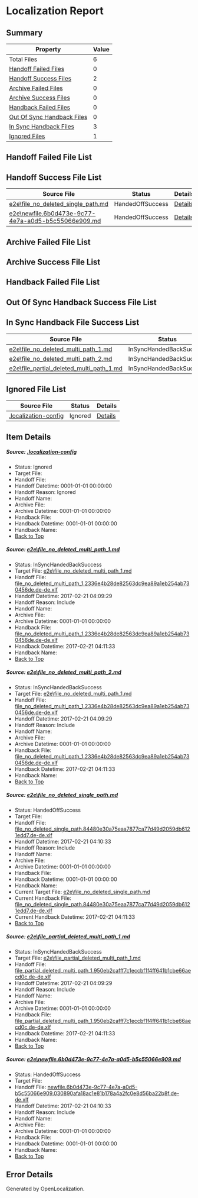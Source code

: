 # <a name='report-top'></a> Localization Report

## Summary
 Property | Value 
 -------- | ----- 
 Total Files | 6
[ Handoff Failed Files ](#handoff-failed-list)| 0
[ Handoff Success Files ](#handoff-success-list)| 2
[ Archive Failed Files ](#archive-failed-list)| 0
[ Archive Success Files ](#archive-success-list)| 0
[ Handback Failed Files ](#handback-failed-list)| 0
[ Out Of Sync Handback Files ](#outofsync-handback-success-list)| 0
[ In Sync Handback Files ](#insync-handback-success-list)| 3
[ Ignored Files ](#ignored-list)| 1

## <a name='handoff-failed-list'></a> Handoff Failed File List

## <a name='handoff-success-list'></a> Handoff Success File List
 Source File | Status | Details 
 ----------- | ------ | ------- 
 [e2e\file_no_deleted_single_path.md](https://github.com/OpenLocalizationTestOrg/ol-test4/blob/f0be603bd677dd76cd928172e08d9a747c1597f3/e2e/file_no_deleted_single_path.md) | HandedOffSuccess | [Details](#bbe30da1dd3cbc390674bf7b5bf0ed25d9c1a5743)
 [e2e\newfile.6b0d473e-9c77-4e7a-a0d5-b5c55066e909.md](https://github.com/OpenLocalizationTestOrg/ol-test4/blob/f0be603bd677dd76cd928172e08d9a747c1597f3/e2e/newfile.6b0d473e-9c77-4e7a-a0d5-b5c55066e909.md) | HandedOffSuccess | [Details](#2d5ed6cbc6081d29baa631419c4d6d24fab67ec85)

## <a name='archive-failed-list'></a> Archive Failed File List

## <a name='archive-success-list'></a> Archive Success File List

## <a name='handback-failed-list'></a> Handback Failed File List

## <a name='outofsync-handback-success-list'></a> Out Of Sync Handback Success File List

## <a name='insync-handback-success-list'></a> In Sync Handback File Success List
 Source File | Status | Details 
 ----------- | ------ | ------- 
 [e2e\file_no_deleted_multi_path_1.md](https://github.com/OpenLocalizationTestOrg/ol-test4/blob/6c0f4bddc2b6e4181dd7f07ddfd4a18480ea286b/e2e/file_no_deleted_multi_path_1.md) | InSyncHandedBackSuccess | [Details](#efab41a1fb37a8a771f6a276c45dd0fd67f5ed871)
 [e2e\file_no_deleted_multi_path_2.md](https://github.com/OpenLocalizationTestOrg/ol-test4/blob/f0be603bd677dd76cd928172e08d9a747c1597f3/e2e/file_no_deleted_multi_path_2.md) | InSyncHandedBackSuccess | [Details](#efab41a1fb37a8a771f6a276c45dd0fd67f5ed872)
 [e2e\file_partial_deleted_multi_path_1.md](https://github.com/OpenLocalizationTestOrg/ol-test4/blob/6c0f4bddc2b6e4181dd7f07ddfd4a18480ea286b/e2e/file_partial_deleted_multi_path_1.md) | InSyncHandedBackSuccess | [Details](#01ae234ec4ef76af9726d54b1905768b6854f8444)

## <a name='ignored-list'></a> Ignored File List
 Source File | Status | Details 
 ----------- | ------ | ------- 
 [.localization-config](https://github.com/OpenLocalizationTestOrg/ol-test4/blob/f0be603bd677dd76cd928172e08d9a747c1597f3/.localization-config) | Ignored | [Details](#cb0632cf59c1387fc1742bfb9fa3c47f87e2e5c90)

## Item Details
##### <a name='cb0632cf59c1387fc1742bfb9fa3c47f87e2e5c90'></a> Source: [.localization-config](https://github.com/OpenLocalizationTestOrg/ol-test4/blob/f0be603bd677dd76cd928172e08d9a747c1597f3/.localization-config)
* Status: Ignored
* Target File: 
* Handoff File: 
* Handoff Datetime: 0001-01-01 00:00:00
* Handoff Reason: Ignored
* Handoff Name: 
* Archive File: 
* Archive Datetime: 0001-01-01 00:00:00
* Handback File: 
* Handback Datetime: 0001-01-01 00:00:00
* Handback Name: 
* [Back to Top](#report-top)

##### <a name='efab41a1fb37a8a771f6a276c45dd0fd67f5ed871'></a> Source: [e2e\file_no_deleted_multi_path_1.md](https://github.com/OpenLocalizationTestOrg/ol-test4/blob/6c0f4bddc2b6e4181dd7f07ddfd4a18480ea286b/e2e/file_no_deleted_multi_path_1.md)
* Status: InSyncHandedBackSuccess
* Target File: [e2e\file_no_deleted_multi_path_1.md](https://github.com/OpenLocalizationTestOrg/ol-test4-dede/blob/24f9485936677e426c8e571f725dad76fd457517/e2e/file_no_deleted_multi_path_1.md)
* Handoff File: [file_no_deleted_multi_path_1.2336e4b28de82563dc9ea89a1eb254ab730456de.de-de.xlf](https://github.com/OpenLocalizationTestOrg/ol-test4-handoff/blob/dafbea729e3c52007254cc9ace5d02c5560f7eea/ol-handoff/OpenLocalizationTestOrg/ol-test4-dede/xinjiang/mt/file_no_deleted_multi_path_1.2336e4b28de82563dc9ea89a1eb254ab730456de.de-de.xlf)
* Handoff Datetime: 2017-02-21 04:09:29
* Handoff Reason: Include
* Handoff Name: 
* Archive File: 
* Archive Datetime: 0001-01-01 00:00:00
* Handback File: [file_no_deleted_multi_path_1.2336e4b28de82563dc9ea89a1eb254ab730456de.de-de.xlf](https://github.com/OpenLocalizationTestOrg/ol-test4-handback/blob/24b1a64bb32b09819c961f8978e0d14037de2e41/ol-handback/OpenLocalizationTestOrg/ol-test4-dede/xinjiang/mt/file_no_deleted_multi_path_1.2336e4b28de82563dc9ea89a1eb254ab730456de.de-de.xlf)
* Handback Datetime: 2017-02-21 04:11:33
* Handback Name: 
* [Back to Top](#report-top)

##### <a name='efab41a1fb37a8a771f6a276c45dd0fd67f5ed872'></a> Source: [e2e\file_no_deleted_multi_path_2.md](https://github.com/OpenLocalizationTestOrg/ol-test4/blob/f0be603bd677dd76cd928172e08d9a747c1597f3/e2e/file_no_deleted_multi_path_2.md)
* Status: InSyncHandedBackSuccess
* Target File: [e2e\file_no_deleted_multi_path_1.md](https://github.com/OpenLocalizationTestOrg/ol-test4-dede/blob/24f9485936677e426c8e571f725dad76fd457517/e2e/file_no_deleted_multi_path_1.md)
* Handoff File: [file_no_deleted_multi_path_1.2336e4b28de82563dc9ea89a1eb254ab730456de.de-de.xlf](https://github.com/OpenLocalizationTestOrg/ol-test4-handoff/blob/dafbea729e3c52007254cc9ace5d02c5560f7eea/ol-handoff/OpenLocalizationTestOrg/ol-test4-dede/xinjiang/mt/file_no_deleted_multi_path_1.2336e4b28de82563dc9ea89a1eb254ab730456de.de-de.xlf)
* Handoff Datetime: 2017-02-21 04:09:29
* Handoff Reason: Include
* Handoff Name: 
* Archive File: 
* Archive Datetime: 0001-01-01 00:00:00
* Handback File: [file_no_deleted_multi_path_1.2336e4b28de82563dc9ea89a1eb254ab730456de.de-de.xlf](https://github.com/OpenLocalizationTestOrg/ol-test4-handback/blob/24b1a64bb32b09819c961f8978e0d14037de2e41/ol-handback/OpenLocalizationTestOrg/ol-test4-dede/xinjiang/mt/file_no_deleted_multi_path_1.2336e4b28de82563dc9ea89a1eb254ab730456de.de-de.xlf)
* Handback Datetime: 2017-02-21 04:11:33
* Handback Name: 
* [Back to Top](#report-top)

##### <a name='bbe30da1dd3cbc390674bf7b5bf0ed25d9c1a5743'></a> Source: [e2e\file_no_deleted_single_path.md](https://github.com/OpenLocalizationTestOrg/ol-test4/blob/f0be603bd677dd76cd928172e08d9a747c1597f3/e2e/file_no_deleted_single_path.md)
* Status: HandedOffSuccess
* Target File: 
* Handoff File: [file_no_deleted_single_path.84480e30a75eaa7877ca77d49d2059db6121edd7.de-de.xlf](https://github.com/OpenLocalizationTestOrg/ol-test4-handoff/blob/6f54836037403d16d36eea93ede8d7c0d7ee6e6c/ol-handoff/OpenLocalizationTestOrg/ol-test4-dede/xinjiang/mt/file_no_deleted_single_path.84480e30a75eaa7877ca77d49d2059db6121edd7.de-de.xlf)
* Handoff Datetime: 2017-02-21 04:10:33
* Handoff Reason: Include
* Handoff Name: 
* Archive File: 
* Archive Datetime: 0001-01-01 00:00:00
* Handback File: 
* Handback Datetime: 0001-01-01 00:00:00
* Handback Name: 
* Current Target File: [e2e\file_no_deleted_single_path.md](https://github.com/OpenLocalizationTestOrg/ol-test4-dede/blob/24f9485936677e426c8e571f725dad76fd457517/e2e/file_no_deleted_single_path.md)
* Current Handback File: [file_no_deleted_single_path.84480e30a75eaa7877ca77d49d2059db6121edd7.de-de.xlf](https://github.com/OpenLocalizationTestOrg/ol-test4-handback/blob/24b1a64bb32b09819c961f8978e0d14037de2e41/ol-handback/OpenLocalizationTestOrg/ol-test4-dede/xinjiang/mt/file_no_deleted_single_path.84480e30a75eaa7877ca77d49d2059db6121edd7.de-de.xlf)
* Current Handback Datetime: 2017-02-21 04:11:33
* [Back to Top](#report-top)

##### <a name='01ae234ec4ef76af9726d54b1905768b6854f8444'></a> Source: [e2e\file_partial_deleted_multi_path_1.md](https://github.com/OpenLocalizationTestOrg/ol-test4/blob/6c0f4bddc2b6e4181dd7f07ddfd4a18480ea286b/e2e/file_partial_deleted_multi_path_1.md)
* Status: InSyncHandedBackSuccess
* Target File: [e2e\file_partial_deleted_multi_path_1.md](https://github.com/OpenLocalizationTestOrg/ol-test4-dede/blob/24f9485936677e426c8e571f725dad76fd457517/e2e/file_partial_deleted_multi_path_1.md)
* Handoff File: [file_partial_deleted_multi_path_1.950eb2cafff7c1eccbf1f4ff641b1cbe66aecd0c.de-de.xlf](https://github.com/OpenLocalizationTestOrg/ol-test4-handoff/blob/dafbea729e3c52007254cc9ace5d02c5560f7eea/ol-handoff/OpenLocalizationTestOrg/ol-test4-dede/xinjiang/mt/file_partial_deleted_multi_path_1.950eb2cafff7c1eccbf1f4ff641b1cbe66aecd0c.de-de.xlf)
* Handoff Datetime: 2017-02-21 04:09:29
* Handoff Reason: Include
* Handoff Name: 
* Archive File: 
* Archive Datetime: 0001-01-01 00:00:00
* Handback File: [file_partial_deleted_multi_path_1.950eb2cafff7c1eccbf1f4ff641b1cbe66aecd0c.de-de.xlf](https://github.com/OpenLocalizationTestOrg/ol-test4-handback/blob/24b1a64bb32b09819c961f8978e0d14037de2e41/ol-handback/OpenLocalizationTestOrg/ol-test4-dede/xinjiang/mt/file_partial_deleted_multi_path_1.950eb2cafff7c1eccbf1f4ff641b1cbe66aecd0c.de-de.xlf)
* Handback Datetime: 2017-02-21 04:11:33
* Handback Name: 
* [Back to Top](#report-top)

##### <a name='2d5ed6cbc6081d29baa631419c4d6d24fab67ec85'></a> Source: [e2e\newfile.6b0d473e-9c77-4e7a-a0d5-b5c55066e909.md](https://github.com/OpenLocalizationTestOrg/ol-test4/blob/f0be603bd677dd76cd928172e08d9a747c1597f3/e2e/newfile.6b0d473e-9c77-4e7a-a0d5-b5c55066e909.md)
* Status: HandedOffSuccess
* Target File: 
* Handoff File: [newfile.6b0d473e-9c77-4e7a-a0d5-b5c55066e909.030890afa18ac1e81b178a4a2fc0e8d56ba22b8f.de-de.xlf](https://github.com/OpenLocalizationTestOrg/ol-test4-handoff/blob/6f54836037403d16d36eea93ede8d7c0d7ee6e6c/ol-handoff/OpenLocalizationTestOrg/ol-test4-dede/xinjiang/mt/newfile.6b0d473e-9c77-4e7a-a0d5-b5c55066e909.030890afa18ac1e81b178a4a2fc0e8d56ba22b8f.de-de.xlf)
* Handoff Datetime: 2017-02-21 04:10:33
* Handoff Reason: Include
* Handoff Name: 
* Archive File: 
* Archive Datetime: 0001-01-01 00:00:00
* Handback File: 
* Handback Datetime: 0001-01-01 00:00:00
* Handback Name: 
* [Back to Top](#report-top)


## Error Details

Generated by OpenLocalization.
